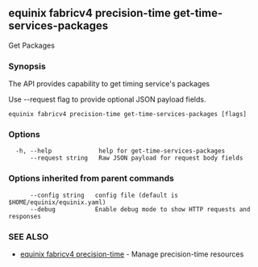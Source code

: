 ## equinix fabricv4 precision-time get-time-services-packages

Get Packages

### Synopsis

The API provides capability to get timing service's packages

Use --request flag to provide optional JSON payload fields.

```
equinix fabricv4 precision-time get-time-services-packages [flags]
```

### Options

```
  -h, --help             help for get-time-services-packages
      --request string   Raw JSON payload for request body fields
```

### Options inherited from parent commands

```
      --config string   config file (default is $HOME/equinix/equinix.yaml)
      --debug           Enable debug mode to show HTTP requests and responses
```

### SEE ALSO

* [equinix fabricv4 precision-time](equinix_fabricv4_precision-time.md)	 - Manage precision-time resources

